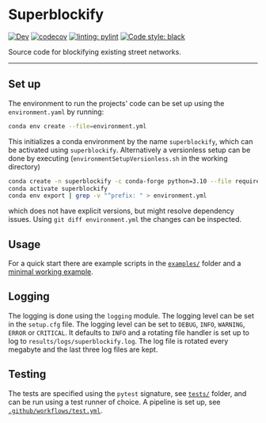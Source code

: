 # Superblockify

[![Dev](https://img.shields.io/badge/docs-dev-blue.svg)](https://cbueth.github.io/Superblockify/)
[![codecov](https://codecov.io/gh/cbueth/Superblockify/branch/main/graph/badge.svg?token=AS72IFT2Q4)](https://codecov.io/gh/cbueth/Superblockify)
[![linting: pylint](https://img.shields.io/badge/linting-pylint-yellowgreen)](https://github.com/PyCQA/pylint)
[![Code style: black](https://img.shields.io/badge/code%20style-black-000000.svg)](https://github.com/psf/black)

Source code for blockifying existing street networks.

---

## Set up

The environment to run the projects' code can be set up using the
`environment.yaml` by running:

```bash
conda env create --file=environment.yml
```

This initializes a conda environment by the name `superblockify`, which can be
activated using `superblockify`. Alternatively a versionless setup can be done
by executing (`environmentSetupVersionless.sh` in the working directory)

```bash
conda create -n superblockify -c conda-forge python=3.10 --file requirements.txt
conda activate superblockify
conda env export | grep -v "^prefix: " > environment.yml
```

which does not have explicit versions, but might resolve dependency issues. Using
`git diff environment.yml` the changes can be inspected.

## Usage

For a quick start there are example scripts in the [`examples/`](scripts/examples/)
folder and a [minimal working example](scripts/mwe.py).

## Logging

The logging is done using the `logging` module. The logging level can be set in the
`setup.cfg` file. The logging level can be set to `DEBUG`, `INFO`, `WARNING`, `ERROR`
or `CRITICAL`. It defaults to `INFO` and a rotating file handler is set up to log
to `results/logs/superblockify.log`. The log file is rotated every megabyte and the last
three log files are kept.

## Testing

The tests are specified using the `pytest` signature, see [`tests/`](tests/) folder, and
can be run using a test runner of choice.
A pipeline is set up, see [`.github/workflows/test.yml`](.github/workflows/test.yml).
